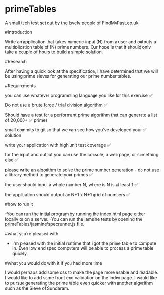 # primeTables
A small tech test set out by the lovely people of FindMyPast.co.uk

#Introduction 

Write an application that takes numeric input (N) from a user and outputs a
multiplication table of (N) prime numbers. Our hope is that it should only take a couple of hours to
build a simple solution.

#Research

After having a quick look at the specification, I have determined that we will be using prime sieves for generating our prime number tables. 

#Requirements

you can use whatever programming language you like for this exercise :white_check_mark:

Do not use a brute force / trial division algorithm :white_check_mark:

Should have a test for a performant prime algorithm that can generate a list of 20,000+ :white_check_mark:
primes

small commits to git so that we can see how you’ve developed your :white_check_mark:
solution

write your application with high unit test coverage :white_check_mark:

for the input and output you can use the console, a web page, or something 
else :white_check_mark:
 
please write an algorithm to solve the prime number generation - do not use a library method
to generate your primes :white_check_mark:

the user should input a whole number N, where is N is at least 1 :white_check_mark:

the application should output an N+1 x N+1 grid of numbers :white_check_mark:




#how to run it

-You can run the initial program by running the index.html page either locally or on a server.
-You can run the jamsine tests by opening the primeTables/jasmine/specrunner.js file.

#what you’re pleased with

- I'm pleased with the initial runtime that i got the prime table to compute in. Even low end spec computers will be able to process a prime table quickly. 

#what you would do with it if you had more time

 I would perhaps add some css to make the page more usable and readable.
 I would like to add some front end validation on the index page. 
 I would like to pursue generating the prime table even quicker with another algorithm such as the Sieve of Sundaram. 
